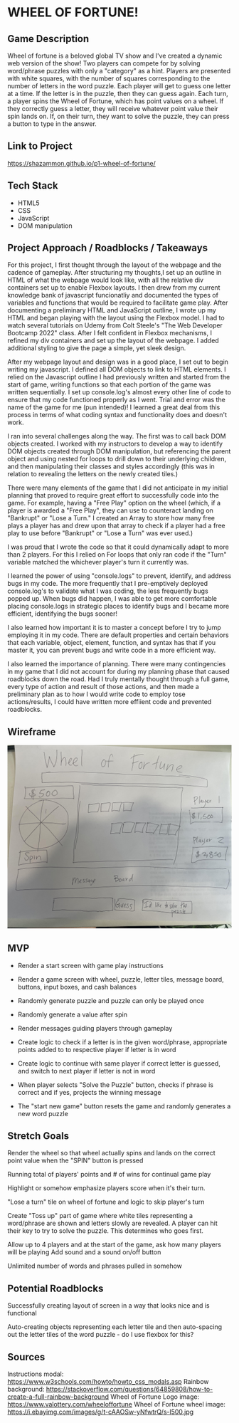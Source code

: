 # WHEEL OF FORTUNE!


## Game Description 

Wheel of fortune is a beloved global TV show and I've created a dynamic web version of the show! Two players can compete for by solving word/phrase puzzles with only a "category" as a hint. Players are presented with white squares, with the number of squares corresponding to the number of letters in the word puzzle. Each player will get to guess one letter at a time. If the letter is in the puzzle, then they can guess again. Each turn, a player spins the Wheel of Fortune, which has point values on a wheel. If they correctly guess a letter, they will receive whatever point value their spin lands on. If, on their turn, they want to solve the puzzle, they can press a button to type in the answer. 

## Link to Project
https://shazammon.github.io/p1-wheel-of-fortune/


## Tech Stack

- HTML5
- CSS
- JavaScript
- DOM manipulation


## Project Approach / Roadblocks / Takeaways

For this project, I first thought through the layout of the webpage and the cadence of gameplay. After structuring my thoughts,I set up an outline in HTML of what the webpage would look like, with all the relative div containers set up to enable Flexbox layouts. I then drew from my current knowledge bank of javascript funcionatliy and documented the types of variables and functions that would be required to facilitate game play. 
After documenting a preliminary HTML and JavaScript outline, I wrote up my HTML and began playing with the layout using the Flexbox model. I had to watch several tutorials on Udemy from Colt Steele's "The Web Developer Bootcamp 2022" class. After I felt confident in Flexbox mechanisms, I refined my div containers and set up the layout of the webpage. I added additional styling to give the page a simple, yet sleek design. 

After my webpage layout and design was in a good place, I set out to begin writing my javascript. I defined all DOM objects to link to HTML elements. I relied on the Javascript outline I had previously written and started from the start of game, writing functions so that each portion of the game was written sequentially. I set up console.log's almost every other line of code to ensure that my code functioned properly as I went. Trial and error was the name of the game for me (pun intended)! I learned a great deal from this process in terms of what coding syntax and functionality does and doesn't work. 

I ran into several challenges along the way. The first was to call back DOM objects created. I worked with my instructors to develop a way to identify DOM objects created through DOM manipulation, but referencing the parent object and using nested for loops to drill down to their underlying children, and then manipulating their classes and styles accordingly (this was in relation to revealing the letters on the newly created tiles.)

There were many elements of the game that I did not anticipate in my initial planning that proved to require great effort to successfully code into the game. For example, having a "Free Play" option on the wheel (which, if a player is awarded a "Free Play", they can use to counteract landing on "Bankrupt" or "Lose a Turn." I created an Array to store how many free plays a player has and drew upon that array to check if a player had a free play to use before "Bankrupt" or "Lose a Turn" was ever used.)

I was proud that I wrote the code so that it could dynamically adapt to more than 2 players. For this I relied on For loops that only ran code if the "Turn" variable matched the whichever player's turn it currently was.  

I learned the power of using "console.logs" to prevent, identify, and address bugs in my code. The more frequently that I pre-emptively deployed console.log's to validate what I was coding, the less frequently bugs popped up. When bugs did happen, I was able to get more comfortable placing console.logs in strategic places to identify bugs and I became more efficient, identifying the bugs sooner!

I also learned how important it is to master a concept before I try to jump employing it in my code. There are default properties and certain behaviors that each variable, object, element, function, and syntax has that if you master it, you can prevent bugs and write code in a more efficient way. 

I also learned the importance of planning. There were many contingencies in my game that I did not account for during my planning phase that caused roadblocks down the road. Had I truly mentally thought through a full game, every type of action and result of those actions, and then made a preliminary plan as to how I would write code to employ tose actions/results, I could have written more effiient code and prevented roadblocks. 






## Wireframe
<!-- link to image -->
![Wheel of Fortune layout](./wheelOfFortuneWireFrame.jpeg)



## MVP
- Render a start screen with game play instructions

- Render a game screen with wheel, puzzle, letter tiles, message board, buttons, input boxes, and cash balances

- Randomly generate puzzle and puzzle can only be played once

- Randomly generate a value after spin

- Render messages guiding players through gameplay

- Create logic to check if a letter is in the given word/phrase, appropriate points added to to respective player if letter is in word

- Create logic to continue with same player if correct letter is guessed, and switch to next player if letter is not in word

- When player selects "Solve the Puzzle" button, checks if phrase is correct and if yes, projects the winning message

- The "start new game" button resets the game and randomly generates a new word puzzle




## Stretch Goals
Render the wheel so that wheel actually spins and lands on the correct point value when the "SPIN" button is pressed

Running total of players' points and # of wins for continual game play

Highlight or somehow emphasize players score when it's their turn.

"Lose a turn" tile on wheel of fortune and logic to skip player's turn

Create "Toss up" part of game where white tiles representing a word/phrase are shown and letters slowly are revealed. A player can hit their key to try to solve the puzzle. This determines who goes first. 

Allow up to 4 players and at the start of the game, ask how many players will be playing 
Add sound and a sound on/off button

Unlimited number of words and phrases pulled in somehow


## Potential Roadblocks
Successfully creating layout of screen in a way that looks nice and is functional

Auto-creating objects representing each letter tile and then auto-spacing out the letter tiles of the word puzzle - do I use flexbox for this?

## Sources
Instructions modal: https://www.w3schools.com/howto/howto_css_modals.asp
Rainbow background: https://stackoverflow.com/questions/64859808/how-to-create-a-full-rainbow-background
Wheel of Fortune Logo image: https://www.valottery.com/wheeloffortune
Wheel of Fortune wheel image: https://i.ebayimg.com/images/g/t-cAAOSw-yNfwtrQ/s-l500.jpg




